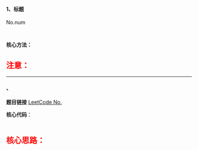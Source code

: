 #### 1、标题

No.num

```java



```

**核心方法：**

**<font color=red>注意：</font>** 
- 


------

#### 、

**题目链接**
[LeetCode No.]()

**核心代码**：

```java

```

**<font color=red>核心思路：</font>** 
- 
